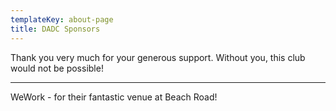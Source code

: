 ```yaml
---
templateKey: about-page
title: DADC Sponsors
---
```


Thank you very much for your generous support.
Without you, this club would not be possible!

----

WeWork - for their fantastic venue at Beach Road!
